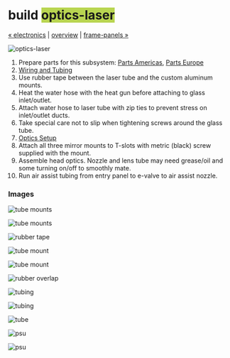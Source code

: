 build <span style="background-color:#b9d551">optics-laser</span>
============================

[&#xAB; electronics](build-electronics.md) | [overview](assembly.md) | [frame-panels &#xBB;](build-frame-panels.md)

![optics-laser](http://farm9.staticflickr.com/8124/8699091873_38b84576d5_z.jpg)

1. Prepare parts for this subsystem: [Parts Americas](/lasersaur/bom-subsystems-usd), [Parts Europe](/lasersaur/bom-subsystems-eur)
2. [Wiring and Tubing](wiring.md)
3. Use rubber tape between the laser tube and the custom aluminum mounts.
4. Heat the water hose with the heat gun before attaching to glass inlet/outlet.
5. Attach water hose to laser tube with zip ties to prevent stress on inlet/outlet ducts. 
6. Take special care not to slip when tightening screws around the glass tube.
7. [Optics Setup](optics_setup.md)
8. Attach all three mirror mounts to T-slots with metric (black) screw supplied with the mount.
9. Assemble head optics. Nozzle and lens tube may need grease/oil and some turning on/off to smoothly mate.
10. Run air assist tubing from entry panel to e-valve to air assist nozzle.



### Images

![tube mounts](http://farm9.staticflickr.com/8185/8413526277_390bca77c5_z.jpg)

![tube mounts](http://farm9.staticflickr.com/8071/8414624770_d2d9a0a2d2_z.jpg)

![rubber tape](http://farm9.staticflickr.com/8044/8413524285_8eb80b3257_z.jpg)

![tube mount](http://farm9.staticflickr.com/8235/8413523625_e597fb38c0_z.jpg)

![tube mount](http://farm9.staticflickr.com/8501/8413523009_78907e9b0c_z.jpg)

![rubber overlap](http://farm9.staticflickr.com/8329/8413522773_e4a82a48aa_z.jpg)

![tubing](http://farm9.staticflickr.com/8188/8414621552_6a0fd4a451_z.jpg)

![tubing](http://farm9.staticflickr.com/8499/8414621358_b689f725d8_z.jpg)

![tube](http://farm9.staticflickr.com/8496/8414620972_7cfceae3a9_z.jpg)

![psu](http://farm9.staticflickr.com/8050/8414619180_322d63171b_z.jpg)

![psu](http://farm9.staticflickr.com/8090/8414625824_46c211ac87_z.jpg)
